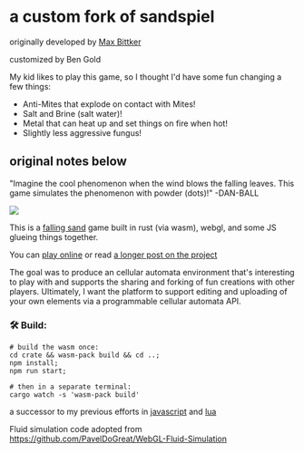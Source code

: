 <meta charset="utf-8"/>

# a custom fork of sandspiel

originally developed by [Max Bittker](https://maxbittker.com/)

customized by Ben Gold

My kid likes to play this game, so I thought I'd have some fun changing a few things:

  * Anti-Mites that explode on contact with Mites!
  * Salt and Brine (salt water)!
  * Metal that can heat up and set things on fire when hot!
  * Slightly less aggressive fungus!

## original notes below

"Imagine the cool phenomenon when the wind blows the falling leaves. This game simulates the phenomenon with powder (dots)!" -DAN-BALL

![](Screenshot.png)

This is a [falling sand](https://en.wikipedia.org/wiki/Falling-sand_game) game built in rust (via wasm), webgl, and some JS glueing things together.

You can [play online](https://sandspiel.club) or read [a longer post on the project](https://maxbittker.com/making-sandspiel)

The goal was to produce an cellular automata environment that's interesting to play with and supports the sharing and forking of fun creations with other players.
Ultimately, I want the platform to support editing and uploading of your own elements via a programmable cellular automata API.

### 🛠️ Build:

```
# build the wasm once:
cd crate && wasm-pack build && cd ..;
npm install;
npm run start;

# then in a separate terminal:
cargo watch -s 'wasm-pack build'
```

a successor to my previous efforts in [javascript](https://github.com/MaxBittker/dust) and [lua](https://github.com/MaxBittker/sand-toy)

Fluid simulation code adopted from
https://github.com/PavelDoGreat/WebGL-Fluid-Simulation
